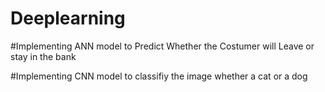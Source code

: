 # Deeplearning
#Implementing ANN model to Predict Whether the Costumer will Leave or stay in the bank 


#Implementing CNN model to classifiy the image whether a cat or a dog

